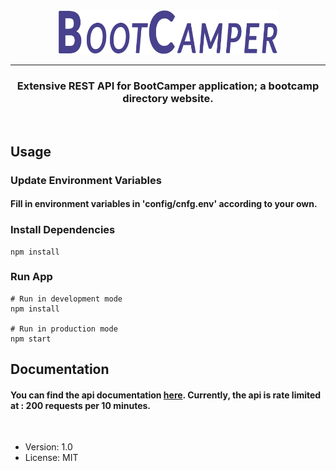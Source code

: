 <div align="center">
  <img src="./logo.png" width="350px">
  <br>
</div>

<hr>
<div align="center">
<h3>Extensive REST API for BootCamper application; a bootcamp directory website.</h3>
</div>

<br>

## Usage

### **Update Environment Variables**

#### Fill in environment variables in 'config/cnfg.env' according to your own.

### **Install Dependencies**

```
npm install
```

### **Run App**

```
# Run in development mode
npm install

# Run in production mode
npm start
```

## Documentation

#### You can find the api documentation [here](https://bootcamper-api.herokuapp.com/). Currently, the api is rate limited at : 200 requests per 10 minutes.

<br>

- Version: 1.0
- License: MIT
